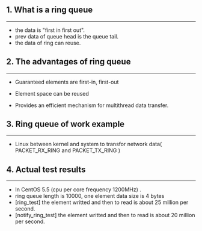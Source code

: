 ## 1. What is a ring queue
--------------

* the data is "first in first out".
* prev data of queue head is the queue tail.
* the data of ring can reuse.


## 2. The advantages of ring queue
--------------

* Guaranteed elements are first-in, first-out

* Element space can be reused

* Provides an efficient mechanism for multithread data transfer.


## 3. Ring queue of work example
--------------

* Linux between kernel and system to transfor network data( PACKET_RX_RING and PACKET_TX_RING )


## 4. Actual test results
--------------

* In CentOS 5.5 (cpu per core frequency 1200MHz) . 
* ring queue length is 10000, one element data size is 4 bytes
* [ring_test] the element writted and then to read is about 25 million per second.
* [notify_ring_test] the element writted and then to read is about 20 million per second.
